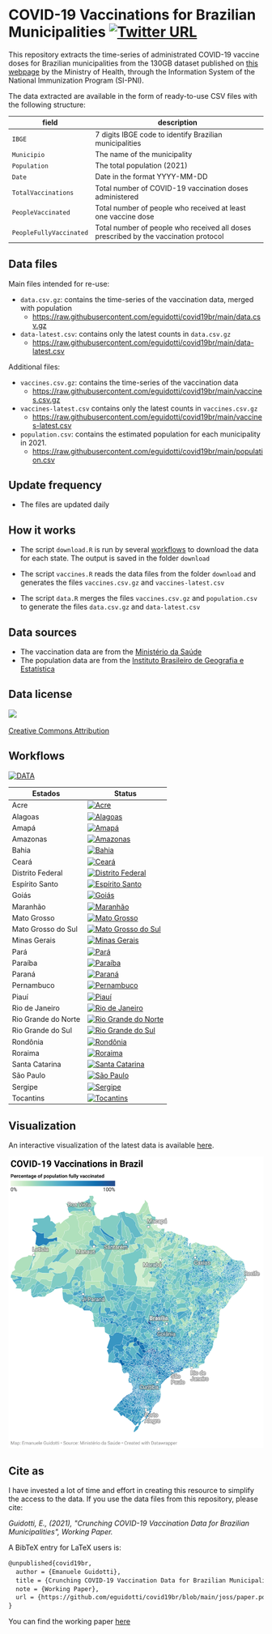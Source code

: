 # COVID-19 Vaccinations for Brazilian Municipalities [![Twitter URL](https://img.shields.io/twitter/url?style=social&url=https%3A%2F%2Fgithub.com%2Feguidotti%2Fcovid19br)](https://twitter.com/intent/tweet?url=https%3A%2F%2Fgithub.com%2Feguidotti%2Fcovid19br)

This repository extracts the time-series of administrated COVID-19 vaccine doses for Brazilian municipalities from the 130GB dataset published on [this webpage](https://opendatasus.saude.gov.br/dataset/covid-19-vacinacao) by the Ministry of Health, through the Information System of the National Immunization Program (SI-PNI).

The data extracted are available in the form of ready-to-use CSV files with the following structure:

| field                   | description                                                  |
| ----------------------- | ------------------------------------------------------------ |
| `IBGE`                  | 7 digits IBGE code to identify Brazilian municipalities      |
| `Municipio`             | The name of the municipality                                 |
| `Population`            | The total population (2021)                                  |
| `Date`                  | Date in the format YYYY-MM-DD                                |
| `TotalVaccinations`     | Total number of COVID-19 vaccination doses administered      |
| `PeopleVaccinated`      | Total number of people who received at least one vaccine dose |
| `PeopleFullyVaccinated` | Total number of people who received all doses prescribed by the vaccination protocol |

## Data files

Main files intended for re-use:

- `data.csv.gz`: contains the time-series of the vaccination data, merged with population
  - https://raw.githubusercontent.com/eguidotti/covid19br/main/data.csv.gz
- `data-latest.csv`: contains only the latest counts in `data.csv.gz`
  - https://raw.githubusercontent.com/eguidotti/covid19br/main/data-latest.csv

Additional files:

- `vaccines.csv.gz`: contains the time-series of the vaccination data
	- https://raw.githubusercontent.com/eguidotti/covid19br/main/vaccines.csv.gz
- `vaccines-latest.csv` contains only the latest counts in `vaccines.csv.gz`
  - https://raw.githubusercontent.com/eguidotti/covid19br/main/vaccines-latest.csv
- `population.csv`: contains the estimated population for each municipality in 2021.
  - https://raw.githubusercontent.com/eguidotti/covid19br/main/population.csv 

## Update frequency

- The files are updated daily

## How it works

- The script `download.R` is run by several [workflows](https://github.com/eguidotti/covid19br/actions) to download the data for each state. The output is saved in the folder `download`

- The script `vaccines.R` reads the data files from the folder `download` and generates the files `vaccines.csv.gz` and `vaccines-latest.csv`
- The script `data.R` merges the files `vaccines.csv.gz` and `population.csv` to generate the files `data.csv.gz` and `data-latest.csv`

## Data sources

- The vaccination data are from the [Ministério da Saúde](https://opendatasus.saude.gov.br/dataset/covid-19-vacinacao)
- The population data are from the [Instituto Brasileiro de Geografia e Estatística](https://www.ibge.gov.br/en/statistics/social/population/18448-estimates-of-resident-population-for-municipalities-and-federation-units.html)

## Data license

[![](https://opendatasus.saude.gov.br/base/images/od_80x15_blue.png)](http://opendefinition.org/okd/)

[Creative Commons Attribution](http://www.opendefinition.org/licenses/cc-by) 

## Workflows

[![DATA](https://github.com/eguidotti/covid19br/actions/workflows/_data.yaml/badge.svg)](https://github.com/eguidotti/covid19br/actions/workflows/_data.yaml)

|Estados|Status|
|-------|------|
|Acre|[![Acre](https://github.com/eguidotti/covid19br/actions/workflows/AC.yaml/badge.svg)](https://github.com/eguidotti/covid19br/actions/workflows/AC.yaml)|
|Alagoas|[![Alagoas](https://github.com/eguidotti/covid19br/actions/workflows/AL.yaml/badge.svg)](https://github.com/eguidotti/covid19br/actions/workflows/AL.yaml)|
|Amapá|[![Amapá](https://github.com/eguidotti/covid19br/actions/workflows/AP.yaml/badge.svg)](https://github.com/eguidotti/covid19br/actions/workflows/AP.yaml)|
|Amazonas|[![Amazonas](https://github.com/eguidotti/covid19br/actions/workflows/AM.yaml/badge.svg)](https://github.com/eguidotti/covid19br/actions/workflows/AM.yaml)|
|Bahia|[![Bahia](https://github.com/eguidotti/covid19br/actions/workflows/BA.yaml/badge.svg)](https://github.com/eguidotti/covid19br/actions/workflows/BA.yaml)|
|Ceará|[![Ceará](https://github.com/eguidotti/covid19br/actions/workflows/CE.yaml/badge.svg)](https://github.com/eguidotti/covid19br/actions/workflows/CE.yaml)|
|Distrito Federal|[![Distrito Federal](https://github.com/eguidotti/covid19br/actions/workflows/DF.yaml/badge.svg)](https://github.com/eguidotti/covid19br/actions/workflows/DF.yaml)|
|Espírito Santo|[![Espírito Santo](https://github.com/eguidotti/covid19br/actions/workflows/ES.yaml/badge.svg)](https://github.com/eguidotti/covid19br/actions/workflows/ES.yaml)|
|Goiás|[![Goiás](https://github.com/eguidotti/covid19br/actions/workflows/GO.yaml/badge.svg)](https://github.com/eguidotti/covid19br/actions/workflows/GO.yaml)|
|Maranhão|[![Maranhão](https://github.com/eguidotti/covid19br/actions/workflows/MA.yaml/badge.svg)](https://github.com/eguidotti/covid19br/actions/workflows/MA.yaml)|
|Mato Grosso|[![Mato Grosso](https://github.com/eguidotti/covid19br/actions/workflows/MT.yaml/badge.svg)](https://github.com/eguidotti/covid19br/actions/workflows/MT.yaml)|
|Mato Grosso do Sul|[![Mato Grosso do Sul](https://github.com/eguidotti/covid19br/actions/workflows/MS.yaml/badge.svg)](https://github.com/eguidotti/covid19br/actions/workflows/MS.yaml)|
|Minas Gerais|[![Minas Gerais](https://github.com/eguidotti/covid19br/actions/workflows/MG.yaml/badge.svg)](https://github.com/eguidotti/covid19br/actions/workflows/MG.yaml)|
|Pará|[![Pará](https://github.com/eguidotti/covid19br/actions/workflows/PA.yaml/badge.svg)](https://github.com/eguidotti/covid19br/actions/workflows/PA.yaml)|
|Paraíba|[![Paraíba](https://github.com/eguidotti/covid19br/actions/workflows/PB.yaml/badge.svg)](https://github.com/eguidotti/covid19br/actions/workflows/PB.yaml)|
|Paraná|[![Paraná](https://github.com/eguidotti/covid19br/actions/workflows/PR.yaml/badge.svg)](https://github.com/eguidotti/covid19br/actions/workflows/PR.yaml)|
|Pernambuco|[![Pernambuco](https://github.com/eguidotti/covid19br/actions/workflows/PE.yaml/badge.svg)](https://github.com/eguidotti/covid19br/actions/workflows/PE.yaml)|
|Piauí|[![Piauí](https://github.com/eguidotti/covid19br/actions/workflows/PI.yaml/badge.svg)](https://github.com/eguidotti/covid19br/actions/workflows/PI.yaml)|
|Rio de Janeiro|[![Rio de Janeiro](https://github.com/eguidotti/covid19br/actions/workflows/RJ.yaml/badge.svg)](https://github.com/eguidotti/covid19br/actions/workflows/RJ.yaml)|
|Rio Grande do Norte|[![Rio Grande do Norte](https://github.com/eguidotti/covid19br/actions/workflows/RN.yaml/badge.svg)](https://github.com/eguidotti/covid19br/actions/workflows/RN.yaml)|
|Rio Grande do Sul|[![Rio Grande do Sul](https://github.com/eguidotti/covid19br/actions/workflows/RS.yaml/badge.svg)](https://github.com/eguidotti/covid19br/actions/workflows/RS.yaml)|
|Rondônia|[![Rondônia](https://github.com/eguidotti/covid19br/actions/workflows/RO.yaml/badge.svg)](https://github.com/eguidotti/covid19br/actions/workflows/RO.yaml)|
|Roraima|[![Roraima](https://github.com/eguidotti/covid19br/actions/workflows/RR.yaml/badge.svg)](https://github.com/eguidotti/covid19br/actions/workflows/RR.yaml)|
|Santa Catarina|[![Santa Catarina](https://github.com/eguidotti/covid19br/actions/workflows/SC.yaml/badge.svg)](https://github.com/eguidotti/covid19br/actions/workflows/SC.yaml)|
|São Paulo|[![São Paulo](https://github.com/eguidotti/covid19br/actions/workflows/SP.yaml/badge.svg)](https://github.com/eguidotti/covid19br/actions/workflows/SP.yaml)|
|Sergipe|[![Sergipe](https://github.com/eguidotti/covid19br/actions/workflows/SE.yaml/badge.svg)](https://github.com/eguidotti/covid19br/actions/workflows/SE.yaml)|
|Tocantins|[![Tocantins](https://github.com/eguidotti/covid19br/actions/workflows/TO.yaml/badge.svg)](https://github.com/eguidotti/covid19br/actions/workflows/TO.yaml)|

## Visualization

An interactive visualization of the latest data is available [here](https://datawrapper.dwcdn.net/RBpM2/).

![](joss/covid-19-vaccinations-in-brazil.png)

## Cite as

I have invested a lot of time and effort in creating this resource to simplify the access to the data. If you use the data files from this repository, please cite:

*Guidotti, E., (2021), "Crunching COVID-19 Vaccination Data for Brazilian Municipalities", Working Paper.*

A BibTeX entry for LaTeX users is:

```latex
@unpublished{covid19br,
  author = {Emanuele Guidotti},
  title = {Crunching COVID-19 Vaccination Data for Brazilian Municipalities},
  note = {Working Paper},
  url = {https://github.com/eguidotti/covid19br/blob/main/joss/paper.pdf} 
}
```

You can find the working paper [here](https://github.com/eguidotti/covid19br/blob/main/joss/paper.pdf)